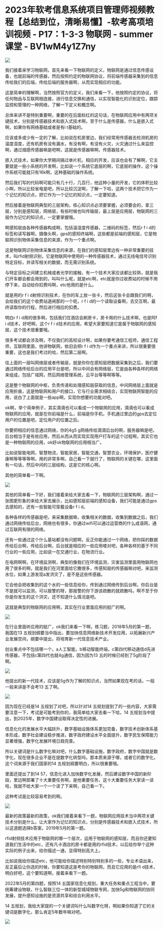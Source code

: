 # 2023年软考信息系统项目管理师视频教程【总结到位，清晰易懂】-软考高项培训视频 - P17：1-3-3 物联网 - summer课堂 - BV1wM4y1Z7ny

![](img/6a77182078a6059df3463a3f73c48c57_0.png)

我们接着来学习物联网，首先来看一下物联网的定义，物联网是通过信息传感设备，也就前端的传感器，然后按照约定的物联网协议，将前端传感器采集到的信息传给我们的后端，传给后端的服务器啊，从而实现相应的功能。

这是简单的理解啊，当然按照官方的定义，我们来看一下，他按照约定的协议，将任何物品与互联网相连接，进行信息交换和通信，以实现智能化的识别定位，跟踪监控和管理的一种网络，了解一下定义和概念啊。

总体来讲不是特别重要啊，重要的在后面标红的这句话，在物联网应用中有两项关键技术，分别是传感器技术和嵌入式技术啊，至于什么是传感器，什么是嵌入式啊，如果你有网络基础或者是有i t基础的。

应该或多或少有一定的了解，比如说在机房里边，我们经常用传感器去检测机房的温度湿度，还有机房有没有漏水，有没有啊，有没有火灾，火灾通过什么来监控啊，通过烟感传感器嘛是吧啊，这就是传感器嘛啊，传感器技术。

嵌入式技术，如果你大学期间搞过单片机，相应的开发，应该也会有了解啊，它主要就是一些小系统的开发啊，比如说一个系统它底层的啊，它底层的操作，这个操作系统可能就只有16k啊，这种基础的操作系统。

然后我们写的代码啊可能只有几十行，几百行，他这种小量的开发，它的体积比较小啊，所以比较省电是吧，所以比较沉淀啊，了解一下哈，这两个技术把它作为一个记忆的知识点，把它作为一个记忆的知识点，一定要知道。

然后接着是物联网典型的三层架构，核心知识点必须要掌握，必须要会的，拿三层，分别是感知层，网络层，有些时候也叫传输层，最上层是应用层，物联网的三层作为记忆的知识点，一定要掌握哦。

啊感知层由各种传感器构成啊，包括温湿度传感器，二维码的标签，然后r f i d的标签和读写器啊，摄像头啊，gps的感知终端啊，这些都是前端的感知层，它是物联网识别物体采集信息的来源，作为一个重点啊。

这是物联网识别物体采集信息的来源，在我们的感知层里边有一种非常重要的技术，叫rfid射频识别，它是物联网中使用的一种传感器技术，通过无线电信号识别特定目标，并读写相关的数据，而无需识别系统。

与特定目标之间建立机械或者光学的接触，有一个技术大家应该都比较熟，就是我们开车都会都会用到的，叫叫什么呢，就是etc啊，etc就是你过收费站的时候不用停下来，自动给你扣费吗啊，etc他用的是什么。

就是用的r f i d射频识别技术，在你的车上放一张卡，然后这张卡会跟我们的啊，会给我们的这个收费站道闸那的一个呃，r f i d的一个读取设备啊，去交互啊，最终读取你的行程，然后进行相应的扣费。

明白r f i d用的很多啊，包括我们住酒店会刷房卡，房卡用的什么技术啊，也是阿f i d技术，好吧啊，这个r f i d技术的应用，希望大家要知道它是属于物联网的感知层，这个技术很重要哦。

很多考试都会涉及啊，不仅我们的高校设计啊，如果你要考通信工程师，通信工程师，互联网里面，他讲物联网，依旧会把r f i d作为一个重点来讲，所以很重要很重要，这也是我们考过的哈，然后第二层啊。

往上面的一层叫网络层或者传输层，就是你你在感知层把数据采集到之后，我们要通过网络传给后台的应用平台是吧，所以中间会有网络层，它是由各种各样的网络来组成，包括广域网，然后网络管理系统，云平台等等啊等等。

这是整个物联网的中枢，负责传递和处理感知层获取的信息，中间网络层上面就是应用折痕，这是物联网和用户的接口，它与行业需求相结合，实现物联网智能的应用，说白了上面就是一些app啊，实现你想要的功能对吧。

ok啊，举个简单例子，其实滴滴也可以看成一个物联网的应用，滴滴也可以看成物联网的应用，就是在你前端是什么，前端是你手机，手机通过里边的gps去定位用户的位置是吧，定位用户的位置之后。

你要把相应的信息通过网络，你的4g5 g网络传给滴滴后台的啊，服务器嘛是吧，后台相当于是有些应用，然后从而从而实现实现用户打车的这个过程啊，其实它也是一种物联网的应用，ok好ok物联网的应用相当广。

比如说智能电网，智慧物流，智能家居，智能交通，智慧农业，环境保护，医疗健康啊等等等等啊，用的非常多啊，自己看一下就行了，物联网的关键在哪，这里面有一句话，然后中间的三层结构，这是它的核心啊。

其他的简单看一下啊。

![](img/6a77182078a6059df3463a3f73c48c57_2.png)

其他的简单看一下好，我们接着来给大家去看一下，物联网的三层架构啊，通过一张图更形象的来给大家去展示，比如感知层前端的感知设备，我们可能是通过gps去感知的，还有一些智能可穿戴设备r f i d。

各种各样的传感器是吧，来采集数据嘛，收集相关的数据，收集到数据之后，我们通过网络传给后台，网络也有很多，你通过wifi可以通过运营商的什么成语网，通过互联网有限的网络。

还有一些通过这个什么基站都没有问题啊，反正你能通过一个网络，把你踩的数据传给后台啊，传给后台啊，后台就是相应的一些应用喽对吧，各种各样的基于不同行业的一些应用，比如说一在交通行业，在物流行业。

在电网啊啊，在环境监测啊，典型的像我们在环境监测，灾害监测里面用物联网也用了很多的啊，就是我们在河里面给它撒很多，传感知层的传感器嘛对吧，来监测水位，如果上游发现a发洪灾了，是不是这些传感器。

它会他会把收集到的这个水的一些信息给你，传到通过网络传到后台啊，你后台是不是就可以监测，可以报警的呀，那报警的你下游该疏散的就疏散吗，啊不至于你你是你发生的这个洪灾，还不知道什么情况是吧。

这就是典型的物联网的应用啊，其实在行业里面应用的挺广的啊。

![](img/6a77182078a6059df3463a3f73c48c57_4.png)

在行业里面听应用的挺广，ok我们来看一下啊，练习题，2018年5月的第一题，我国在13 五规划纲要当中指出，要加快信息网络新技术开发应用，以拓展新兴产业发展空间，纲要中提出，将培育新一代信息技术产业。

创业重点中不包括哪一个，a人工智能，b移动智能终端，c第四代移动通信d先进传感器，不包括c第四代也就4g通信，因为因为13 五的时候已经到了5g阶段了啊。



![](img/6a77182078a6059df3463a3f73c48c57_6.png)

他提出的新一代技术，应该是5g作为了解的知识点，当然如果现在考的话，一般一般来讲是不会考13 五了啊。



![](img/6a77182078a6059df3463a3f73c48c57_8.png)

因为现在已经是14 五规划了对吧，所以针对14 五规划提到了的一些内容，大家需要注意一下，考试是可能考到你的，我简单给大家去看一下哈，14 五规划当中提出，到2025年，数字中国建设取得决定性的进展。

信息化化的发展水平大幅跃升，数字基础设施体系更加完备，数字技术创新体系基本形成，数字社会建设稳步推进，数字政府建设水平全面提升，数字民生保障能力显著增强，数字化发展环境日趋完善。

所以关键词是什么数字化嘛对吧，什么数字基础设施，数字政府，数字中国就是数字化，现在很多企业不是在提数字化转型吗，那本质来源于哪，或者它的数字化，这个词来源于我们国家的14 五规划纲要明白，所以很重要哦。

里面还提出了到14 57，信息化进入加快数字化发展，然后建设数字中国的新阶段，里边啊部署了十大重要任务啊，是他重要任务，这十大重要任务大家读一读哈，我就不给大家一个一个读了下来啊，自己看一下。

这种考试是比较容易考到的啊。

![](img/6a77182078a6059df3463a3f73c48c57_10.png)

最新的政策最新的政策，ok我们接着来看下一题，物联网应用技术当中两项关键技术分别是什么，让大家作为记忆的知识点，分别是传感器技术和嵌入式技术，所以这道题选择b答案，2019年5月的第一题。

rfid射频技术应用于物联网的哪一个层次，运用于物联网的感知层，而且你还要知道我们生活中的etc，还有凡卡酒店的房卡都是用的rfid技术，以后给你举个这种实际的例子出来，给你描述一通，显得特别高大上。

比如说我给你描述etc，他可能给你描述特别特别特别多的一些，专业术语出来，反正最后让你选的时候，你要知道这是考你的物联网，而且它应用的是rfi d技术，明白好吧，这个要知道啊，接着来看下一题。

2022年5月的第四题，按照14 五国家信息化规划，重大任务和重点工程当中，要统筹建设物联，什么智联三位一体的新型城域物联专网，加快5g和物联网的协同发展，提升感知设施的是资源共享和综合利用水平。

14 五规划，我给大家提的一个关键词叫什么叫数字化呀，啊如果你知道了它的关键词是数字化，那么肯定5年数年嘛对吧。



![](img/6a77182078a6059df3463a3f73c48c57_12.png)